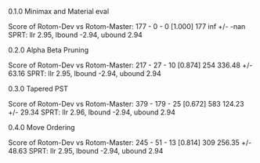 0.1.0 Minimax and Material eval

Score of Rotom-Dev vs Rotom-Master: 177 - 0 - 0 [1.000] 177
inf +/- -nan
SPRT: llr 2.95, lbound -2.94, ubound 2.94


0.2.0 Alpha Beta Pruning

Score of Rotom-Dev vs Rotom-Master: 217 - 27 - 10 [0.874] 254
336.48 +/- 63.16
SPRT: llr 2.95, lbound -2.94, ubound 2.94


0.3.0 Tapered PST

Score of Rotom-Dev vs Rotom-Master: 379 - 179 - 25 [0.672] 583
124.23 +/- 29.34
SPRT: llr 2.96, lbound -2.94, ubound 2.94


0.4.0 Move Ordering

Score of Rotom-Dev vs Rotom-Master: 245 - 51 - 13 [0.814] 309
256.35 +/- 48.63
SPRT: llr 2.95, lbound -2.94, ubound 2.94